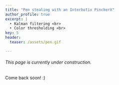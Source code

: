 ```yaml
---
title: "Pen stealing with an Interbotix PincherX"
author_profile: true
excerpt: |
  ‣ Kalman filtering <br>
  ‣ Color thresholding <br>
key: 5
header:
  teaser: /assets/pen.gif

---
```

###### This page is currently under construction.

Come back soon! :) 